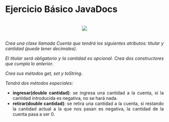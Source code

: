 <div align="justify">

# Ejercicio Básico JavaDocs

</br>

  <div align="center">
    <img src="https://miro.medium.com/max/1400/1*y9iMXnP4Dee7RB3YC_kHig.png" />
  </div>

  </br>

  _Crea una clase llamada Cuenta que tendrá los siguientes atributos: titular y cantidad (puede tener decimales)_.

  _El titular será obligatorio y la cantidad es opcional. Crea dos constructores que cumpla lo anterior_.

  _Crea sus métodos get, set y toString_.

  _Tendrá dos métodos especiales_:
  - __ingresar(double cantidad)__: se ingresa una cantidad a la cuenta, si la cantidad introducida es negativa, no se hará nada.
  - __retirar(double cantidad)__: se retira una cantidad a la cuenta, si restando la cantidad actual a la que nos pasan es negativa, la cantidad de la cuenta pasa a ser 0.

</div>
